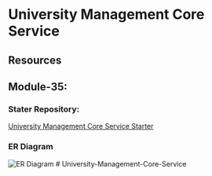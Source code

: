 # University Management Core Service

## Resources

## Module-35:
### Stater Repository: 
[University Management Core Service Starter](https://github.com/Apollo-Level2-Web-Dev/university-management-core-service-starter)

### ER Diagram
<img src="https://i.ibb.co/T42NsSg/prisma-erd-1.png" alt="ER Diagram"> </img># University-Management-Core-Service
